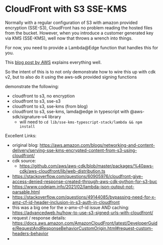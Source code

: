 # CloudFront with S3 SSE-KMS

Normally with a regular configuration of S3 with amazon provided encryption (SSE-S3), CloudFront has no problem reading the hosted files from the bucket.
However, when you introduce a customer generated key via KMS (SSE-KMS), well now that throws a wrench into things.

For now, you need to provide a Lambda@Edge function that handles this for you.

This [blog post by AWS](https://aws.amazon.com/blogs/networking-and-content-delivery/serving-sse-kms-encrypted-content-from-s3-using-cloudfront/) explains everything well.

So the intent of this is to not only demonstrate how to wire this up with cdk v2, but to also do it using the aws-sdk provided signing functions

demonstrate the following:
- cloudfront to s3, no encryption
- cloudfront to s3, sse-s3
- cloudfront to s3, sse-kms (from blog)
- cloudfront to s3, sse-kms, lamda@edge in typescript with @aws-sdk/signature-v4 library
  - will need to `cd lib/sse-kms-typescript-stack/lambda && npm install`


Excellent Links:
- original blog: https://aws.amazon.com/blogs/networking-and-content-delivery/serving-sse-kms-encrypted-content-from-s3-using-cloudfront/
- cdk source:
  - https://github.com/aws/aws-cdk/blob/master/packages/%40aws-cdk/aws-cloudfront/lib/web-distribution.ts
- https://stackoverflow.com/questions/60905976/cloudfront-give-access-denied-response-created-through-aws-cdk-python-for-s3-buc
- https://www.codejam.info/2021/02/lambda-json-output-not-parsable.html
- https://stackoverflow.com/questions/49144085/bypassing-need-for-x-amz-cf-id-header-inclusion-in-s3-auth-in-cloudfront
- this was a big one for the x-amx-cf-id issue AND caching: https://advancedweb.hu/how-to-use-s3-signed-urls-with-cloudfront/
- request / response details: https://docs.aws.amazon.com/AmazonCloudFront/latest/DeveloperGuide/RequestAndResponseBehaviorCustomOrigin.html#request-custom-headers-behavior
- 